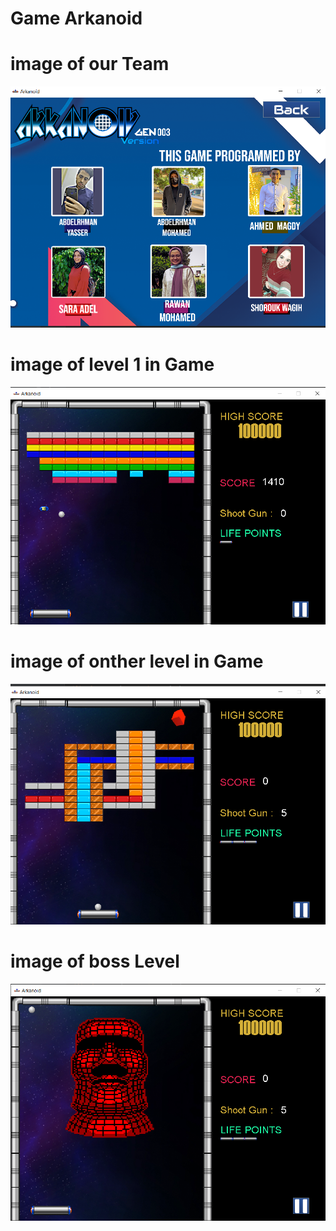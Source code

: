 
# Game Arkanoid

# image of our Team
![](https://github.com/AhmedMagdy231/gameArkanoid/blob/main/src/images/Screenshot%20(217).png)

# image of level 1 in Game
![](https://github.com/AhmedMagdy231/gameArkanoid/blob/main/src/images/secreeeen.png)

# image of onther level in Game
![](https://github.com/AhmedMagdy231/gameArkanoid/blob/main/src/images/Screenshot%20(223).png)

# image of boss Level
![](https://github.com/AhmedMagdy231/gameArkanoid/blob/main/src/images/Screenshot%20(222).png)
